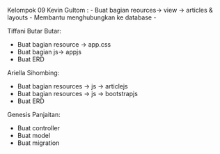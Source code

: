 Kelompok 09
Kevin Gultom : 
    - Buat bagian reources-> view -> articles & layouts
    - Membantu menghubungkan ke database
    -

Tiffani Butar Butar:
- Buat bagian resource -> app.css
- Buat bagian js-> appjs
- Buat ERD

Ariella Sihombing:
- Buat bagian resources -> js -> articlejs
- Buat bagian resources -> js -> bootstrapjs
- Buat ERD

Genesis Panjaitan:
- Buat controller
- Buat model
- Buat migration

